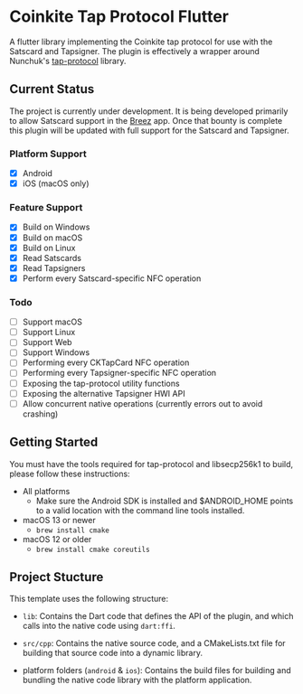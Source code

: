 # Coinkite Tap Protocol Flutter

A flutter library implementing the Coinkite tap protocol for use with the Satscard and Tapsigner. The plugin is effectively a wrapper around Nunchuk's [tap-protocol](https://github.com/nunchuk-io/tap-protocol) library.

## Current Status

The project is currently under development. It is being developed primarily to allow Satscard support in the [Breez](https://breez.technology/mobile/) app. Once that bounty is complete this plugin will be updated with full support for the Satscard and Tapsigner.

### Platform Support
- [x] Android
- [x] iOS (macOS only)

### Feature Support
- [x] Build on Windows
- [x] Build on macOS
- [x] Build on Linux
- [x] Read Satscards
- [x] Read Tapsigners
- [x] Perform every Satscard-specific NFC operation

### Todo
- [ ] Support macOS
- [ ] Support Linux
- [ ] Support Web
- [ ] Support Windows
- [ ] Performing every CKTapCard NFC operation
- [ ] Performing every Tapsigner-specific NFC operation
- [ ] Exposing the tap-protocol utility functions
- [ ] Exposing the alternative Tapsigner HWI API
- [ ] Allow concurrent native operations (currently errors out to avoid crashing)

## Getting Started

You must have the tools required for tap-protocol and libsecp256k1 to build, please follow these instructions:
- All platforms
  - Make sure the Android SDK is installed and $ANDROID_HOME points to a valid location with the command line tools installed.
- macOS 13 or newer
  - `brew install cmake`
- macOS 12 or older
  - `brew install cmake coreutils`

## Project Stucture

This template uses the following structure:

* `lib`: Contains the Dart code that defines the API of the plugin, and which
  calls into the native code using `dart:ffi`.

* `src/cpp`: Contains the native source code, and a CMakeLists.txt file for building
  that source code into a dynamic library.

* platform folders (`android` & `ios`): Contains the build files for building and bundling
  the native code library with the platform application.
